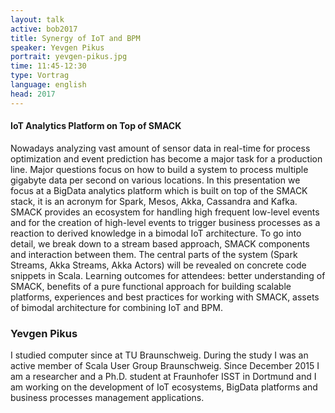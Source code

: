 ```yaml
---
layout: talk
active: bob2017
title: Synergy of IoT and BPM
speaker: Yevgen Pikus
portrait: yevgen-pikus.jpg
time: 11:45-12:30
type: Vortrag
language: english
head: 2017
---
```


#### IoT Analytics Platform on Top of SMACK

Nowadays analyzing vast amount of sensor data in real-time for process
optimization and event prediction has become a major task for a
production line. Major questions focus on how to build a system to
process multiple gigabyte data per second on various locations.  In
this presentation we focus at a BigData analytics platform which is
built on top of the SMACK stack, it is an acronym for Spark, Mesos,
Akka, Cassandra and Kafka. SMACK provides an ecosystem for handling
high frequent low-level events and for the creation of high-level
events to trigger business processes as a reaction to derived
knowledge in a bimodal IoT architecture. To go into detail, we break
down to a stream based approach, SMACK components and interaction
between them. The central parts of the system (Spark Streams, Akka
Streams, Akka Actors) will be revealed on concrete code snippets in
Scala. Learning outcomes for attendees: better understanding of SMACK,
benefits of a pure functional approach for building scalable
platforms, experiences and best practices for working with SMACK,
assets of bimodal architecture for combining IoT and BPM.


### Yevgen Pikus

I studied computer since at TU Braunschweig. During the study I was an
active member of Scala User Group Braunschweig. Since December 2015 I
am a researcher and a Ph.D. student at Fraunhofer ISST in Dortmund and
I am working on the development of IoT ecosystems, BigData platforms
and business processes management applications.

